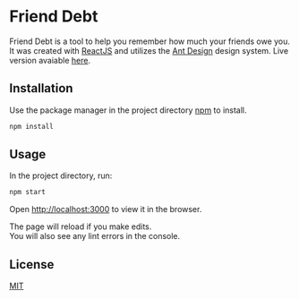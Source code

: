 # Friend Debt

Friend Debt is a tool to help you remember how much your friends owe you. It was created with [ReactJS](https://reactjs.org/) and utilizes the [Ant Design](https://ant.design/) design system.
Live version avaiable [here](https://marciomed07.github.io/friend-debt/).

## Installation

Use the package manager in the project directory [npm](https://www.npmjs.com/) to install.

```bash
npm install
```

## Usage

In the project directory, run:

```bash
npm start
```

Open [http://localhost:3000](http://localhost:3000) to view it in the browser.

The page will reload if you make edits.<br />
You will also see any lint errors in the console.

## License

[MIT](https://choosealicense.com/licenses/mit/)
